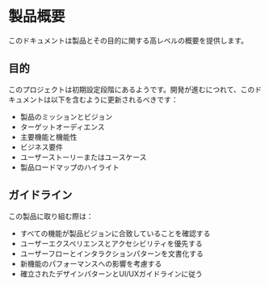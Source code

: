 # 製品概要

このドキュメントは製品とその目的に関する高レベルの概要を提供します。

## 目的

このプロジェクトは初期設定段階にあるようです。開発が進むにつれて、このドキュメントは以下を含むように更新されるべきです：

- 製品のミッションとビジョン
- ターゲットオーディエンス
- 主要機能と機能性
- ビジネス要件
- ユーザーストーリーまたはユースケース
- 製品ロードマップのハイライト

## ガイドライン

この製品に取り組む際は：

- すべての機能が製品ビジョンに合致していることを確認する
- ユーザーエクスペリエンスとアクセシビリティを優先する
- ユーザーフローとインタラクションパターンを文書化する
- 新機能のパフォーマンスへの影響を考慮する
- 確立されたデザインパターンとUI/UXガイドラインに従う